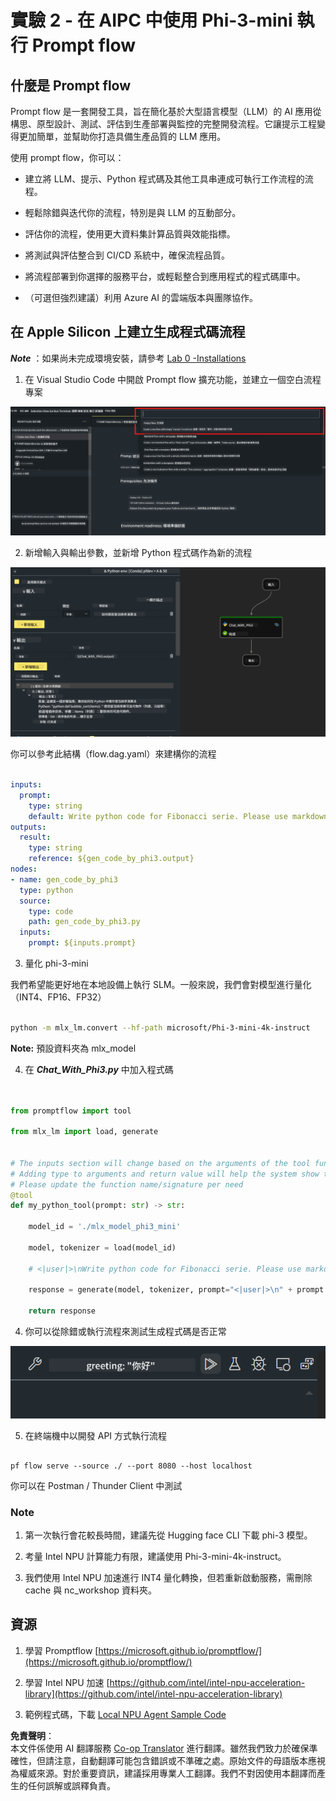 <!--
CO_OP_TRANSLATOR_METADATA:
{
  "original_hash": "3dbbf568625b1ee04b354c2dc81d3248",
  "translation_date": "2025-07-17T04:23:31+00:00",
  "source_file": "md/02.Application/02.Code/Phi3/VSCodeExt/HOL/Apple/02.PromptflowWithMLX.md",
  "language_code": "mo"
}
-->
# **實驗 2 - 在 AIPC 中使用 Phi-3-mini 執行 Prompt flow**

## **什麼是 Prompt flow**

Prompt flow 是一套開發工具，旨在簡化基於大型語言模型（LLM）的 AI 應用從構思、原型設計、測試、評估到生產部署與監控的完整開發流程。它讓提示工程變得更加簡單，並幫助你打造具備生產品質的 LLM 應用。

使用 prompt flow，你可以：

- 建立將 LLM、提示、Python 程式碼及其他工具串連成可執行工作流程的流程。

- 輕鬆除錯與迭代你的流程，特別是與 LLM 的互動部分。

- 評估你的流程，使用更大資料集計算品質與效能指標。

- 將測試與評估整合到 CI/CD 系統中，確保流程品質。

- 將流程部署到你選擇的服務平台，或輕鬆整合到應用程式的程式碼庫中。

- （可選但強烈建議）利用 Azure AI 的雲端版本與團隊協作。



## **在 Apple Silicon 上建立生成程式碼流程**

***Note*** ：如果尚未完成環境安裝，請參考 [Lab 0 -Installations](./01.Installations.md)

1. 在 Visual Studio Code 中開啟 Prompt flow 擴充功能，並建立一個空白流程專案

![create](../../../../../../../../../translated_images/pf_create.bde888dc83502eba082a058175bbf1eee6791219795393a386b06fd3043ec54d.mo.png)

2. 新增輸入與輸出參數，並新增 Python 程式碼作為新的流程

![flow](../../../../../../../../../translated_images/pf_flow.520824c0969f2a94f17e947f86bdc4b4c6c88a2efa394fe3bcfb58c0dbc578a7.mo.png)


你可以參考此結構（flow.dag.yaml）來建構你的流程

```yaml

inputs:
  prompt:
    type: string
    default: Write python code for Fibonacci serie. Please use markdown as output
outputs:
  result:
    type: string
    reference: ${gen_code_by_phi3.output}
nodes:
- name: gen_code_by_phi3
  type: python
  source:
    type: code
    path: gen_code_by_phi3.py
  inputs:
    prompt: ${inputs.prompt}


```

3. 量化 phi-3-mini

我們希望能更好地在本地設備上執行 SLM。一般來說，我們會對模型進行量化（INT4、FP16、FP32）


```bash

python -m mlx_lm.convert --hf-path microsoft/Phi-3-mini-4k-instruct

```

**Note:** 預設資料夾為 mlx_model 

4. 在 ***Chat_With_Phi3.py*** 中加入程式碼


```python


from promptflow import tool

from mlx_lm import load, generate


# The inputs section will change based on the arguments of the tool function, after you save the code
# Adding type to arguments and return value will help the system show the types properly
# Please update the function name/signature per need
@tool
def my_python_tool(prompt: str) -> str:

    model_id = './mlx_model_phi3_mini'

    model, tokenizer = load(model_id)

    # <|user|>\nWrite python code for Fibonacci serie. Please use markdown as output<|end|>\n<|assistant|>

    response = generate(model, tokenizer, prompt="<|user|>\n" + prompt  + "<|end|>\n<|assistant|>", max_tokens=2048, verbose=True)

    return response


```

4. 你可以從除錯或執行流程來測試生成程式碼是否正常

![RUN](../../../../../../../../../translated_images/pf_run.4239e8a0b420a58284edf6ee1471c1697c345670313c8e7beac0edaee15b9a9d.mo.png)

5. 在終端機中以開發 API 方式執行流程

```

pf flow serve --source ./ --port 8080 --host localhost   

```

你可以在 Postman / Thunder Client 中測試


### **Note**

1. 第一次執行會花較長時間，建議先從 Hugging face CLI 下載 phi-3 模型。

2. 考量 Intel NPU 計算能力有限，建議使用 Phi-3-mini-4k-instruct。

3. 我們使用 Intel NPU 加速進行 INT4 量化轉換，但若重新啟動服務，需刪除 cache 與 nc_workshop 資料夾。



## **資源**

1. 學習 Promptflow [https://microsoft.github.io/promptflow/](https://microsoft.github.io/promptflow/)

2. 學習 Intel NPU 加速 [https://github.com/intel/intel-npu-acceleration-library](https://github.com/intel/intel-npu-acceleration-library)

3. 範例程式碼，下載 [Local NPU Agent Sample Code](../../../../../../../../../code/07.Lab/01/AIPC/local-npu-agent)

**免責聲明**：  
本文件係使用 AI 翻譯服務 [Co-op Translator](https://github.com/Azure/co-op-translator) 進行翻譯。雖然我們致力於確保準確性，但請注意，自動翻譯可能包含錯誤或不準確之處。原始文件的母語版本應視為權威來源。對於重要資訊，建議採用專業人工翻譯。我們不對因使用本翻譯而產生的任何誤解或誤釋負責。